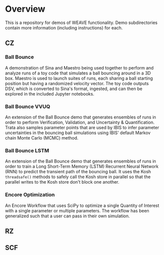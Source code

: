 # Overview

This is a repository for demos of WEAVE functionality. Demo subdirectories contain more information (including instructions) for each.

## CZ

### Ball Bounce

A demonstration of Sina and Maestro being used together to perform and analyze runs of a toy code that simulates a ball bouncing around in a 3D box. Maestro is used to launch suites of runs, each sharing a ball starting position but having a randomized velocity vector. The toy code outputs DSV, which is converted to Sina's format, ingested, and can then be explored in the included Jupyter notebooks.

### Ball Bounce VVUQ

An extension of the Ball Bounce demo that generates ensembles of runs in order to perform Verification, Validation, and Uncertainty & Quantification. Trata also samples parameter points that are used by IBIS to infer parameter uncertainties in the bouncing ball simulations using IBIS' default Markov chain Monte Carlo (MCMC) method.

### Ball Bounce LSTM

An extension of the Ball Bounce demo that generates ensembles of runs in order to train a Long Short-Term Memory (LSTM) Recurrent Neural Network (RNN) to predict the transient path of the bouncing ball. It uses the Kosh `threadsafe()` methods to safely call the Kosh store in parallel so that the parallel writes to the Kosh store don't block one another.

### Encore Optimization

An Encore Workflow that uses SciPy to optimize a single Quantity of Interest with a single parameter or multiple parameters. The workflow has been generalized such that a user can pass in their own simulation.

## RZ

## SCF

